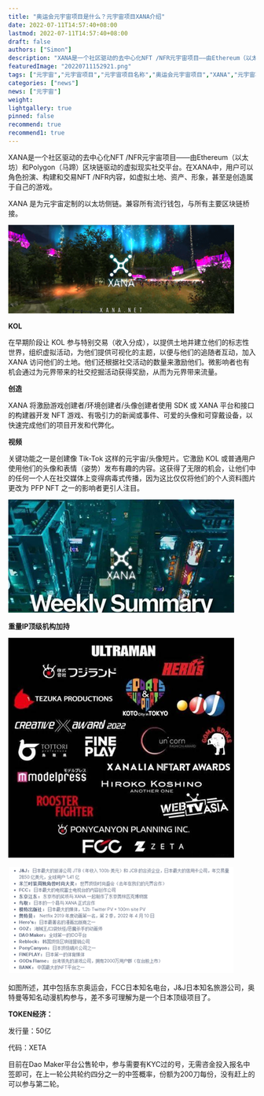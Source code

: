 ```yaml
---
title: "奥运会元宇宙项目是什么？元宇宙项目XANA介绍"
date: 2022-07-11T14:57:40+08:00
lastmod: 2022-07-11T14:57:40+08:00
draft: false
authors: ["Simon"]
description: "XANA是一个社区驱动的去中心化NFT /NFR元宇宙项目——由Ethereum（以太坊）和Polygon（马蹄）区块链驱动的虚拟现实社交平台。"
featuredImage: "20220711152921.png"
tags: ["元宇宙","元宇宙项目","元宇宙项目名称","奥运会元宇宙项目","XANA","元宇宙项目概述"]
categories: ["news"]
news: ["元宇宙"]
weight: 
lightgallery: true
pinned: false
recommend: true
recommend1: true
---
```


XANA是一个社区驱动的去中心化NFT /NFR元宇宙项目——由Ethereum（以太坊）和Polygon（马蹄）区块链驱动的虚拟现实社交平台。在XANA中，用户可以角色扮演、构建和交易NFT /NFR内容，如虚拟土地、资产、形象，甚至是创造属于自己的游戏。

XANA 是为元宇宙定制的以太坊侧链。兼容所有流行钱包，与所有主要区块链桥接。

![配图](20220711152921.png)

**KOL**

在早期阶段让 KOL 参与特别交易（收入分成），以提供土地并建立他们的标志性世界，组织虚拟活动，为他们提供可视化的主题，以便与他们的追随者互动，加入 XANA 访问他们的土地。他们还根据社交活动的数量来激励他们。微影响者也有机会通过为元界带来的社交挖掘活动获得奖励，从而为元界带来流量。

**创造**

XANA 将激励游戏创建者/环境创建者/头像创建者使用 SDK 或 XANA 平台和接口的构建器开发 NFT 游戏、有吸引力的新闻或事件、可爱的头像和可穿戴设备，以快速完成他们的项目开发和代弊化。

**视频**

关键功能之一是创建像 Tik-Tok 这样的元宇宙/头像短片。它激励 KOL 或普通用户使用他们的头像和表情（姿势）发布有趣的内容。这获得了无限的机会，让他们中的任何一个人在社交媒体上变得病毒式传播，因为这比仅仅将他们的个人资料图片更改为 PFP NFT 之一的影响者更引人注目。

![配图](20220711152938.png)

**重量IP顶级机构加持**

![配图](20220711153003.png)

![配图](6686e61bfe994973bb219e45403a6c52.png)

如图所述，其中包括东京奥运会，FCC日本知名电台，J&J日本知名旅游公司，奥特曼等知名动漫机构参与，差不多可理解为是一个日本顶级项目了。

**TOKEN经济：**

发行量：50亿

代码：XETA

目前在Dao Maker平台公售轮中，参与需要有KYC过的号，无需咨金投入报名中签即可，在上一轮公共轮约四分之一的中签概率，份额为200刀每份，没有赶上的可以参与第二轮。